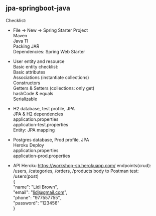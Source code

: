 ## jpa-springboot-java

Checklist:  
- File -> New -> Spring Starter Project  
Maven  
Java 11  
Packing JAR  
Dependencies: Spring Web Starter  

- User entity and resource  
Basic entity checklist:  
Basic attributes  
Associations (instantiate collections)  
Constructors  
Getters & Setters (collections: only get)  
hashCode & equals  
Serializable  

- H2 database, test profile, JPA   
JPA & H2 dependencies  
application.properties  
application-test.properties  
Entity: JPA mapping

- Postgres database, Prod profile, JPA  
Heroku Deploy  
application.properties  
application-prod.properties   

- API Heroku https://workshop-sb.herokuapp.com/
endpoints(crud): /users, /categories, /orders, /products
body to Postman test:
/users(post)  
{  
 "name": "Lidi Brown",  
 "email": "lidi@gmail.com",  
 "phone": "977557755",  
 "password": "123456"  
}  

